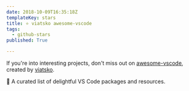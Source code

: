```yaml
---
date: 2018-10-09T16:35:18Z
templateKey: stars
title: ⭐ viatsko awesome-vscode
tags:
  - github-stars
published: True

---
```


If you're into interesting projects, don't miss out on [awesome-vscode](https://github.com/viatsko/awesome-vscode), created by [viatsko](https://github.com/viatsko).

🎨 A curated list of delightful VS Code packages and resources.
